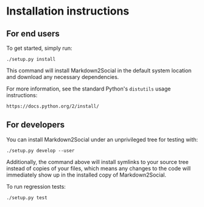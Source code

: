 # Installation instructions

## For end users

To get started, simply run:

    ./setup.py install

This command will install Markdown2Social in the default system location
and download any necessary dependencies.

For more information, see the standard Python's `distutils` usage instructions:

    https://docs.python.org/2/install/

## For developers

You can install Markdown2Social under an unprivileged tree for testing with:

    ./setup.py develop --user

Additionally, the command above will install symlinks to your source tree
instead of copies of your files, which means any changes to the code will
immediately show up in the installed copy of Markdown2Social.

To run regression tests:

    ./setup.py test
